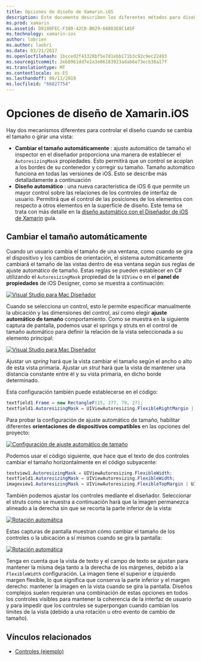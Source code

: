 ```yaml
---
title: Opciones de diseño de Xamarin.iOS
description: Este documento describen los diferentes métodos para diseñar interfaces de usuario de Xamarin.iOS. Describe el ajuste automático de tamaño y el diseño automático.
ms.prod: xamarin
ms.assetid: D8180FEC-F300-42C0-B029-66803E0C1A5F
ms.technology: xamarin-ios
author: lobrien
ms.author: laobri
ms.date: 03/21/2017
ms.openlocfilehash: 1bcced2f43328bf5e7d1ebb171b3c92c9ec22493
ms.sourcegitcommit: 2eb8961dd7e2a3e06183923adab6e73ecb38a17f
ms.translationtype: MT
ms.contentlocale: es-ES
ms.lasthandoff: 06/11/2019
ms.locfileid: "66827754"
---
```

# <a name="layout-options-in-xamarinios"></a>Opciones de diseño de Xamarin.iOS

Hay dos mecanismos diferentes para controlar el diseño cuando se cambia el tamaño o girar una vista:

-  **Cambiar el tamaño automáticamente** : ajuste automático de tamaño el inspector en el diseñador proporciona una manera de establecer el `AutoresizingMask` propiedades. Esto permitirá que un control se acoplan a los bordes de su contenedor y corregir su tamaño. Tamaño automático funciona en todas las versiones de iOS. Esto se describe más detalladamente a continuación
-  **Diseño automático** : una nueva característica de iOS 6 que permite un mayor control sobre las relaciones de los controles de interfaz de usuario. Permitirá que el control de las posiciones de los elementos con respecto a otros elementos en la superficie de diseño. Este tema se trata con más detalle en la [diseño automático con el Diseñador de iOS de Xamarin](~/ios/user-interface/designer/designer-auto-layout.md) guía.

## <a name="autosizing"></a>Cambiar el tamaño automáticamente

Cuando un usuario cambia el tamaño de una ventana, como cuando se gira el dispositivo y los cambios de orientación, el sistema automáticamente cambiará el tamaño de las vistas dentro de esa ventana según sus reglas de ajuste automático de tamaño. Estas reglas se pueden establecer en C# utilizando el `AutoresizingMask` propiedad de la `UIView` o en el **panel de propiedades** de iOS Designer, como se muestra a continuación:

 [![](layout-options-images/image41.png "Visual Studio para Mac Diseñador")](layout-options-images/image41.png#lightbox)

Cuando se selecciona un control, esto le permite especificar manualmente la ubicación y las dimensiones del control, así como elegir **ajuste automático de tamaño** comportamiento. Como se muestra en la siguiente captura de pantalla, podemos usar el springs y struts en el control de tamaño automático para definir la relación de la vista seleccionada a su elemento principal:

 [![](layout-options-images/image42.png "Visual Studio para Mac Diseñador")](layout-options-images/image42.png#lightbox)

Ajustar un *spring* hará que la vista cambiar el tamaño según el ancho o alto de esta vista primaria. Ajustar un *strut* hará que la vista de mantener una distancia constante entre él y su vista primaria, en dicho borde determinado.

Esta configuración también puede establecerse en el código:

```csharp
textfield1.Frame = new RectangleF(15, 277, 79, 27);
textfield1.AutoresizingMask = UIViewAutoresizing.FlexibleRightMargin | UIViewAutoresizing.FlexibleBottomMargin;
```


Para probar la configuración de ajuste automático de tamaño, habilitar diferentes **orientaciones de dispositivos compatibles** en las opciones del proyecto:

 [![](layout-options-images/image43a.png "Configuración de ajuste automático de tamaño")](layout-options-images/image43a.png#lightbox)

Podemos usar el código siguiente, que hace que el texto de dos controles cambiar el tamaño horizontalmente en el código subyacente:

```csharp
textview1.AutoresizingMask = UIViewAutoresizing.FlexibleWidth;
textfield1.AutoresizingMask = UIViewAutoresizing.FlexibleWidth;
imageview1.AutoresizingMask = UIViewAutoresizing.FlexibleTopMargin | UIViewAutoresizing.FlexibleLeftMargin;
```


También podemos ajustar los controles mediante el diseñador. Seleccionar el struts como se muestra a continuación hará que la imagen permanezca alineado a la derecha sin que se recorta la parte inferior de la vista:

 [![](layout-options-images/autoresize.png "Rotación automática")](layout-options-images/autoresize.png#lightbox)

Estas capturas de pantalla muestran cómo cambiar el tamaño de los controles o la ubicación a sí mismos cuando se gira la pantalla:

 [![](layout-options-images/image44a.png "Rotación automática")](layout-options-images/image44a.png#lightbox)

Tenga en cuenta que la vista de texto y el campo de texto se ajustan para mantener la misma deja tanto a la derecha de los márgenes, debido a la `FlexibleWidth` configuración. La imagen tiene el superior e izquierdo margen flexible, lo que significa que conserva la parte inferior y el margen derecho: mantener la imagen en la vista cuando se gira la pantalla. Diseños complejos suelen requieran una combinación de estas opciones en todos los controles visibles para mantener la coherencia de la interfaz de usuario y para impedir que los controles se superpongan cuando cambian los límites de la vista (debido a una rotación u otro evento de cambio de tamaño).





## <a name="related-links"></a>Vínculos relacionados

- [Controles (ejemplo)](https://developer.xamarin.com/samples/monotouch/Controls/)
